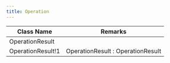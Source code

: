 ```yaml
---
title: Operation
---
```


|Class Name|Remarks|
|-|-|
|OperationResult||
|OperationResult!1|OperationResult<T> : OperationResult|